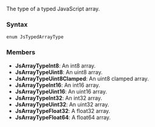The type of a typed JavaScript array.
### Syntax 
```
enum JsTypedArrayType
```
### Members 
* __JsArrayTypeInt8__: An int8 array.
* __JsArrayTypeUint8__: An uint8 array.
* __JsArrayTypeUint8Clamped__: An uint8 clamped array.
* __JsArrayTypeInt16__: An int16 array.
* __JsArrayTypeUint16__: An uint16 array.
* __JsArrayTypeInt32__: An int32 array.
* __JsArrayTypeUint32__: An uint32 array.
* __JsArrayTypeFloat32__: A float32 array.
* __JsArrayTypeFloat64__: A float64 array.
